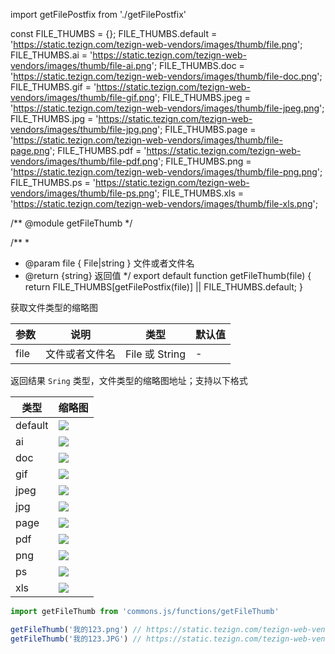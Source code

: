 import getFilePostfix from './getFilePostfix'

const FILE_THUMBS = {};
FILE_THUMBS.default = 'https://static.tezign.com/tezign-web-vendors/images/thumb/file.png';
FILE_THUMBS.ai   = 'https://static.tezign.com/tezign-web-vendors/images/thumb/file-ai.png';
FILE_THUMBS.doc  = 'https://static.tezign.com/tezign-web-vendors/images/thumb/file-doc.png';
FILE_THUMBS.gif  = 'https://static.tezign.com/tezign-web-vendors/images/thumb/file-gif.png';
FILE_THUMBS.jpeg = 'https://static.tezign.com/tezign-web-vendors/images/thumb/file-jpeg.png';
FILE_THUMBS.jpg  = 'https://static.tezign.com/tezign-web-vendors/images/thumb/file-jpg.png';
FILE_THUMBS.page = 'https://static.tezign.com/tezign-web-vendors/images/thumb/file-page.png';
FILE_THUMBS.pdf  = 'https://static.tezign.com/tezign-web-vendors/images/thumb/file-pdf.png';
FILE_THUMBS.png  = 'https://static.tezign.com/tezign-web-vendors/images/thumb/file-png.png';
FILE_THUMBS.ps   = 'https://static.tezign.com/tezign-web-vendors/images/thumb/file-ps.png';
FILE_THUMBS.xls  = 'https://static.tezign.com/tezign-web-vendors/images/thumb/file-xls.png';

/** @module getFileThumb */

/**
 * 
 * @param file { File|string } 文件或者文件名
 * @return {string} 返回值
 */
export default function getFileThumb(file) {
  return FILE_THUMBS[getFilePostfix(file)] || FILE_THUMBS.default;
}



获取文件类型的缩略图

| 参数 | 说明 | 类型 | 默认值 |
| --- | --- | --- | --- |
| file | 文件或者文件名 | File 或  String | - |

返回结果 `Sring` 类型，文件类型的缩略图地址；支持以下格式

| 类型 | 缩略图 |
| --- | --- |
| default |  ![](https://static.tezign.com/tezign-web-vendors/images/thumb/file.png) |
| ai |  ![](https://static.tezign.com/tezign-web-vendors/images/thumb/file-ai.png) |
| doc |  ![](https://static.tezign.com/tezign-web-vendors/images/thumb/file-doc.png) |
| gif |  ![](https://static.tezign.com/tezign-web-vendors/images/thumb/file-gif.png) |
| jpeg |  ![](https://static.tezign.com/tezign-web-vendors/images/thumb/file-jpeg.png) |
| jpg |  ![](https://static.tezign.com/tezign-web-vendors/images/thumb/file-jpg.png) |
| page |  ![](https://static.tezign.com/tezign-web-vendors/images/thumb/file-page.png) |
| pdf |  ![](https://static.tezign.com/tezign-web-vendors/images/thumb/file-pdf.png) |
| png |  ![](https://static.tezign.com/tezign-web-vendors/images/thumb/file-png.png) |
| ps |  ![](https://static.tezign.com/tezign-web-vendors/images/thumb/file-ps.png) |
| xls |  ![](https://static.tezign.com/tezign-web-vendors/images/thumb/file-xls.png) |

```js
import getFileThumb from 'commons.js/functions/getFileThumb'

getFileThumb('我的123.png') // https://static.tezign.com/tezign-web-vendors/images/thumb/file-png.png 
getFileThumb('我的123.JPG') // https://static.tezign.com/tezign-web-vendors/images/thumb/file-jpg.png 

```